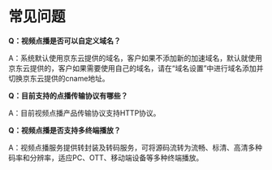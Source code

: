# 常见问题

**Q：视频点播是否可以自定义域名？**

A：系统默认使用京东云提供的域名，客户如果不添加新的加速域名，默认就使用京东云提供的，客户如果需要使用自己的域名，请在“域名设置”中进行域名添加并切换京东云提供的cname地址。


**Q：目前支持的点播传输协议有哪些？**

A：目前视频点播产品传输协议支持HTTP协议。


**Q：视频点播是否支持多终端播放？**

A：视频点播服务提供转封装及转码服务，可将源码流转为流畅、标清、高清多种码率和分辨率，适应PC、OTT、移动端设备等多种终端播放。


